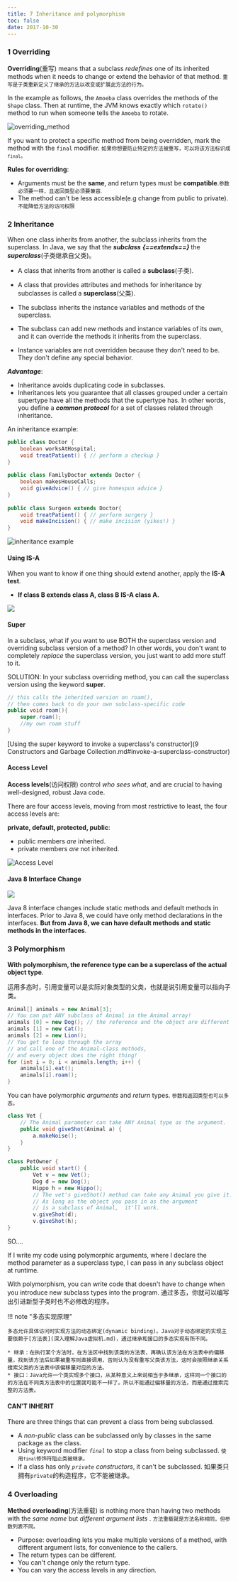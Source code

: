```yaml
---
title: 7 Inheritance and polymorphism
toc: false
date: 2017-10-30
---
```


### 1 Overriding

**Overriding**(重写) means that a subclass *redefines* one of its inherited methods when it needs to change or extend the behavior of that method. <small>重写是子类重新定义了继承的方法以改变或扩展此方法的行为。</small>

In the example as follows, the `Amoeba` class overrides the methods of the `Shape` class. Then at runtime, the JVM knows exactly which `rotate()` method to run when someone tells the `Amoeba` to rotate.

![overriding_method](figures/overriding_method.png)

If you want to protect a specific method from being overridden, mark the method with the `final` modifier. <small>如果你想要防止特定的方法被重写，可以将该方法标识成`final`。</small>

**Rules for overriding**:

* Arguments must be the **same**, and return types must be **compatible**.<small>参数必须要一样，且返回类型必须要兼容.</small>
* The method can't be less accessible(e.g change from public to private). <small>不能降低方法的访问权限</small>


### 2 Inheritance

When one class inherits from another, the subclass inherits from the superclass. In Java, we say that the ***subclass*** <b><i>{==extends==} </b></i> the ***superclass***(子类继承自父类)。

* A class that inherits from another is called a **subclass**(子类).
* A class that provides attributes and methods for inheritance by subclasses is called a **superclass**(父类). 


* The subclass inherits the instance variables and methods of the superclass.
* The subclass can add new methods and instance variables of its own, and it can override the methods it inherits from the superclass.
* Instance variables are not overridden because they don't need to be. They don't define any special behavior.

***Advantage***:

* Inheritance avoids duplicating code in subclasses.
* Inheritances lets you guarantee that all classes grouped under a certain supertype have all the methods that the supertype has. In other words, you define a ***common protocol*** for a set of classes related through inheritance.
 
 
An inheritance example:

```Java
public class Doctor {
    boolean worksAtHospital;
    void treatPatient() { // perform a checkup }
}
    
public class FamilyDoctor extends Doctor {
    boolean makesHouseCalls; 
    void giveAdvice() { // give homespun advice }
}
    
public class Surgeon extends Doctor{
    void treatPatient() { // perform surgery }
    void makeIncision() { // make incision (yikes!) }
}
```
    

![inheritance example](figures/inheritanceExample.png)


#### Using IS-A

When you want to know if one thing should extend another, apply the **IS-A test**.

* **If class B extends class A, class B IS-A class A.** 

![](figures/is-a-test.gif)


#### Super

In a subclass, what if you want to use BOTH the superclass version and overriding subclass version of a method? In other words, you don't want to completely *replace* the superclass version, you just want to add more stuff to it.

SOLUTION: In your subclass overriding method, you can call the superclass version using the keyword **super**.

```Java
// this calls the inherited version on roam(),
// then comes back to do your own subclass-specific code
public void roam(){
    super.roam();
    //my own roam stuff
}
```

[Using the super keyword to invoke a superclass's constructor](9 Constructors and Garbage Collection.md#invoke-a-superclass-constructor)

#### Access Level

**Access levels**(访问权限) control *who sees what*, and are crucial to having well-designed, robust Java code.

There are four access levels, moving from most restrictive to least, the four access levels are: 

**private, default, protected, public**:

* public members *_are_* inherited. 
* private members *_are_* not inherited.

![Access Level](figures/AccessLevel.jpg)

#### Java 8 Interface Change

![](figures/Java8InterfaceChange.jpg)


Java 8 interface changes include static methods and default methods in interfaces. Prior to Java 8, we could have only method declarations in the interfaces. **But from Java 8, we can have default methods and static methods in the interfaces**.


### 3 Polymorphism

**With polymorphism, the reference type can be a superclass of the actual object type**. 

运用多态时，引用变量可以是实际对象类型的父类，也就是说引用变量可以指向子类。

```Java
Animal[] animals = new Animal[3];
// You can put ANY subclass of Animal in the Animal array!
animals [0] = new Dog(); // the reference and the object are different
animals [1] = new Cat();
animals [2] = new Lion();
// You get to loop through the array 
// and call one of the Animal-class methods, 
// and every object does the right thing!
for (int i = 0; i < animals.length; i++) {
    animals[i].eat();
    animals[i].roam();
}
```

You can have polymorphic _arguments_ and _return_ types. <small>参数和返回类型也可以多态。</small>

```Java
class Vet {
    // The Animal parameter can take ANY Animal type as the argument.
    public void giveShot(Animal a) { 
        a.makeNoise(); 
    }
}

class PetOwner {
    public void start() { 
        Vet v = new Vet(); 
        Dog d = new Dog(); 
        Hippo h = new Hippo(); 
        // The vet's giveShot() method can take any Animal you give it.
        // As long as the object you pass in as the argument 
        // is a subclass of Animal,  it'll work.
        v.giveShot(d); 
        v.giveShot(h);
}
```

SO....

If I write my code using polymorphic arguments, where I declare the method parameter as a superclass type, I can pass in any subclass object at runtime.

With polymorphism, you can write code that doesn't have to change when you introduce new subclass types into the program. 通过多态，你就可以编写出引进新型子类时也不必修改的程序。 

!!! note "多态实现原理"

    多态允许具体访问时实现方法的动态绑定(dynamic binding)。Java对于动态绑定的实现主要依赖于[方法表](深入理解Java虚拟机.md)，通过继承和接口的多态实现有所不同。
    
    * 继承：在执行某个方法时，在方法区中找到该类的方法表，再确认该方法在方法表中的偏移量，找到该方法后如果被重写则直接调用，否则认为没有重写父类该方法，这时会按照继承关系搜索父类的方法表中该偏移量对应的方法。 
    * 接口：Java允许一个类实现多个接口，从某种意义上来说相当于多继承，这样同一个接口的的方法在不同类方法表中的位置就可能不一样了。所以不能通过偏移量的方法，而是通过搜索完整的方法表。

#### CAN'T INHERIT

There are three things that can prevent a class from being subclassed.

* A *non-public* class can be subclassed only by classes in the same package as the class.
* Using keyword modifier *`final`* to stop a class from being subclassed. <small>使用`final`修饰符阻止类被继承。</small>
* If a class has only *`private` constructors*, it can't be subclassed. </small>如果类只拥有`private`的构造程序，它不能被继承。</small>



### 4 Overloading

**Method overloading**(方法重载) is nothing more than having two methods with the _same name_ but _different argument lists_ . <small>方法重载就是方法名称相同，但参数列表不同。</small>
 
* Purpose: overloading lets you make multiple versions of a method, with different argument lists, for convenience to the callers. 
* The return types can be different.
* You can't change only the return type.
* You can vary the access levels in any direction.
